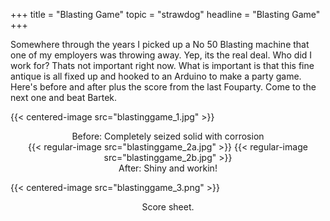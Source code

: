 +++
title = "Blasting Game"
topic = "strawdog"
headline = "Blasting Game"
+++

Somewhere through the years I picked up a No 50 Blasting machine that one of my employers was throwing away. Yep, its the real deal. Who did I work for? Thats not important right now. What is important is that this fine antique is all fixed up and hooked to an Arduino to make a party game. Here's before and after plus the score from the last Fouparty. Come to the next one and beat Bartek.

{{< centered-image src="blastinggame_1.jpg" >}}
<center>Before: Completely seized solid with corrosion</center>

<center>
{{< regular-image src="blastinggame_2a.jpg" >}}  {{< regular-image src="blastinggame_2b.jpg" >}}
</center>
<center>
After: Shiny and workin!
</center>

{{< centered-image src="blastinggame_3.png" >}}
<center>Score sheet.</center>

